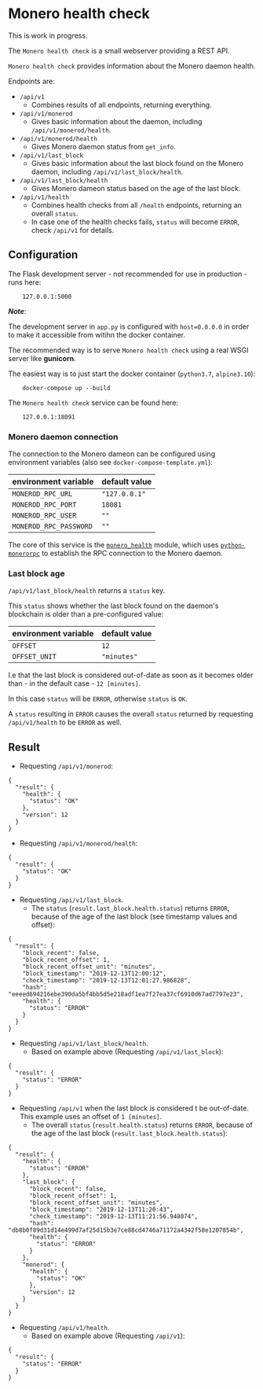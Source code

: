 # Monero health check

This is work in progress.

The `Monero health check` is a small webserver providing a REST API.

`Monero health check` provides information about the Monero daemon health.

Endpoints are:
* `/api/v1`
  - Combines results of all endpoints, returning everything.
* `/api/v1/monerod`
  - Gives basic information about the daemon, including `/api/v1/monerod/health`.
* `/api/v1/monerod/health`
  - Gives Monero daemon status from `get_info`.
* `/api/v1/last_block`
  - Gives basic information about the last block found on the Monero daemon, including `/api/v1/last_block/health`.
* `/api/v1/last_block/health`
  - Gives Monero dameon status based on the age of the last block.
* `/api/v1/health`
  - Combines health checks from all `/health` endpoints, returning an overall `status`.
  - In case one of the health checks fails, `status` will become `ERROR`, check `/api/v1` for details.

## Configuration

The Flask development server - not recommended for use in production - runs here:
```
    127.0.0.1:5000
```
**_Note_**:

The development server in `app.py` is configured with `host=0.0.0.0` in order to make it accessible from witihn the docker container.

The recommended way is to serve `Monero health check` using a real WSGI server like **gunicorn**.

The easiest way is to just start the docker container (`python3.7`, `alpine3.10`):
```
    docker-compose up --build
```

The `Monero health check` service can be found here:
```
    127.0.0.1:18091
```

### Monero daemon connection
The connection to the Monero dameon can be configured using environment variables (also see `docker-compose-template.yml`):

| environment variable | default value |
|----------------------|---------------|
| `MONEROD_RPC_URL` | `"127.0.0.1"` |
| `MONEROD_RPC_PORT` | `18081` |
| `MONEROD_RPC_USER` | `""` |
| `MONEROD_RPC_PASSWORD` | `""` |

The core of this service is the [`monero_health`](https://github.com/normoes/monero_health) module, which uses [`python-monerorpc`](https://github.com/monero-ecosystem/python-monerorpc) to establish the RPC connection to the Monero daemon.

### Last block age

`/api/v1/last_block/health` returns a `status` key.

This `status` shows whether the last block found on the daemon's blockchain is older than a pre-configured value:

| environment variable | default value |
|----------------------|---------------|
| `OFFSET` | `12` |
| `OFFSET_UNIT` | `"minutes"` |

I.e that the last block is considered out-of-date as soon as it becomes older than - in the default case - `12 [minutes]`.

In this case `status` will be `ERROR`, otherwise `status` is `OK`.

A `status` resulting in `ERROR` causes the overall `status` returned by requesting `/api/v1/health` to be `ERROR` as well.

## Result

* Requesting `/api/v1/monerod`:
```
{
  "result": {
    "health": {
      "status": "OK"
    },
    "version": 12
  }
}
```
* Requesting `/api/v1/monerod/health`:
```
{
  "result": {
    "status": "OK"
  }
}
```
* Requesting `/api/v1/last_block`.
  - The `status` (`result.last_block.health.status`) returns `ERROR`, because of the age of the last block (see timestamp values and offset):
```
{
  "result": {
    "block_recent": false,
    "block_recent_offset": 1,
    "block_recent_offset_unit": "minutes",
    "block_timestamp": "2019-12-13T12:00:12",
    "check_timestamp": "2019-12-13T12:01:27.986828",
    "hash": "eeeed694216ebe390da5bf4bb5d5e218adf1ea7f27ea37cf6910d67ad7797e23",
    "health": {
      "status": "ERROR"
    }
  }
}
```
* Requesting `/api/v1/last_block/health`.
  - Based on example above (Requesting `/api/v1/last_block`):
```
{
  "result": {
    "status": "ERROR"
  }
}
```
* Requesting `/api/v1` when the last block is considered t be out-of-date. This example uses an offset of `1 [minutes]`.
  - The overall `status` (`result.health.status`) returns `ERROR`, because of the age of the last block (`result.last_block.health.status`):
```
{
  "result": {
    "health": {
      "status": "ERROR"
    }, 
    "last_block": {
      "block_recent": false, 
      "block_recent_offset": 1, 
      "block_recent_offset_unit": "minutes", 
      "block_timestamp": "2019-12-13T11:20:43", 
      "check_timestamp": "2019-12-13T11:21:56.948074", 
      "hash": "db8b0f89d31d14e499d7af25d15b3e7ce88cd4746a71172a4342f58e1207854b", 
      "health": {
        "status": "ERROR"
      }
    }, 
    "monerod": {
      "health": {
        "status": "OK"
      }, 
      "version": 12
    }
  }
}
```
* Requesting `/api/v1/health`.
  - Based on example above (Requesting `/api/v1`):
```
{
  "result": {
    "status": "ERROR"
  }
}
```
